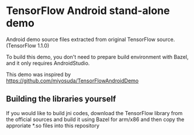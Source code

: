 # TensorFlow Android stand-alone demo

Android demo source files extracted from original TensorFlow source. (TensorFlow 1.1.0)

To build this demo, you don't need to prepare build environment with Bazel, and it only requires AndroidStudio.

This demo was inspired by https://github.com/miyosuda/TensorFlowAndroidDemo

## Building the libraries yourself
If you would like to build jni codes, download the TensorFlow library from the official sources and build it using Bazel for arm/x86 and then copy the approriate *.so files into this repository
